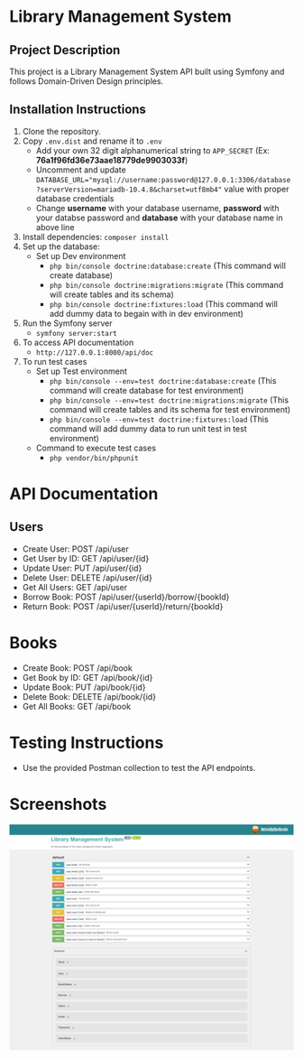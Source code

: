 # Library Management System

## Project Description

This project is a Library Management System API built using Symfony and follows Domain-Driven Design principles.

## Installation Instructions

1. Clone the repository.
2. Copy `.env.dist` and rename it to `.env`
   - Add your own 32 digit alphanumerical string to `APP_SECRET` (Ex: **76a1f96fd36e73aae18779de9903033f**)
   - Uncomment and update `DATABASE_URL="mysql://username:password@127.0.0.1:3306/database?serverVersion=mariadb-10.4.8&charset=utf8mb4"` value with proper database credentials
   - Change **username** with your database username, **password** with your databse password and **database** with your database name in above line
3. Install dependencies:
   `composer install`
4. Set up the database:
   - Set up Dev environment
     - `php bin/console doctrine:database:create` (This command will create database)
     - `php bin/console doctrine:migrations:migrate` (This command will create tables and its schema)
     - `php bin/console doctrine:fixtures:load` (This command will add dummy data to begain with in dev environment)
5. Run the Symfony server
   - `symfony server:start`
6. To access API documentation
   - `http://127.0.0.1:8000/api/doc`
7. To run test cases
   - Set up Test environment
     - `php bin/console --env=test doctrine:database:create` (This command will create database for test environment)
     - `php bin/console --env=test doctrine:migrations:migrate` (This command will create tables and its schema for test environment)
     - `php bin/console --env=test doctrine:fixtures:load` (This command will add dummy data to run unit test in test environment)
   - Command to execute test cases
     - `php vendor/bin/phpunit`

# API Documentation

## Users

- Create User: POST /api/user
- Get User by ID: GET /api/user/{id}
- Update User: PUT /api/user/{id}
- Delete User: DELETE /api/user/{id}
- Get All Users: GET /api/user
- Borrow Book: POST /api/user/{userId}/borrow/{bookId}
- Return Book: POST /api/user/{userId}/return/{bookId}

# Books

- Create Book: POST /api/book
- Get Book by ID: GET /api/book/{id}
- Update Book: PUT /api/book/{id}
- Delete Book: DELETE /api/book/{id}
- Get All Books: GET /api/book

# Testing Instructions

- Use the provided Postman collection to test the API endpoints.

# Screenshots

![screenshot](screenshots/SWG_DOC.png)
